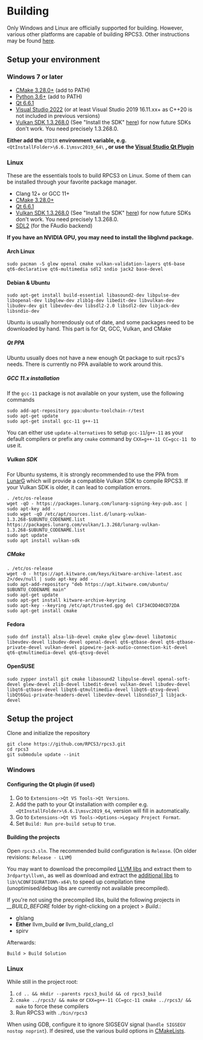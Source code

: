 # Building

Only Windows and Linux are officially supported for building. However, various other platforms are capable of building RPCS3.
Other instructions may be found [here](https://wiki.rpcs3.net/index.php?title=Building).

## Setup your environment

### Windows 7 or later

* [CMake 3.28.0+](https://www.cmake.org/download/) (add to PATH)
* [Python 3.6+](https://www.python.org/downloads/) (add to PATH)
* [Qt 6.6.1](https://www.qt.io/download-qt-installer)
* [Visual Studio 2022](https://visualstudio.microsoft.com/thank-you-downloading-visual-studio/?sku=Community) (or at least Visual Studio 2019 16.11.xx+ as C++20 is not included in previous versions)
* [Vulkan SDK 1.3.268.0](https://vulkan.lunarg.com/sdk/home) (See "Install the SDK" [here](https://vulkan.lunarg.com/doc/sdk/latest/windows/getting_started.html)) for now future SDKs don't work. You need precisely 1.3.268.0.

**Either add the** `QTDIR` **environment variable, e.g.** `<QtInstallFolder>\6.6.1\msvc2019_64\` **, or use the [Visual Studio Qt Plugin](https://marketplace.visualstudio.com/items?itemName=TheQtCompany.QtVisualStudioTools2019)**

### Linux

These are the essentials tools to build RPCS3 on Linux. Some of them can be installed through your favorite package manager.

* Clang 12+ or GCC 11+
* [CMake 3.28.0+](https://www.cmake.org/download/)
* [Qt 6.6.1](https://www.qt.io/download-qt-installer)
* [Vulkan SDK 1.3.268.0](https://vulkan.lunarg.com/sdk/home) (See "Install the SDK" [here](https://vulkan.lunarg.com/doc/sdk/latest/linux/getting_started.html)) for now future SDKs don't work. You need precisely 1.3.268.0.
* [SDL2](https://github.com/libsdl-org/SDL/releases) (for the FAudio backend)

**If you have an NVIDIA GPU, you may need to install the libglvnd package.**

#### Arch Linux

    sudo pacman -S glew openal cmake vulkan-validation-layers qt6-base qt6-declarative qt6-multimedia sdl2 sndio jack2 base-devel

#### Debian & Ubuntu

    sudo apt-get install build-essential libasound2-dev libpulse-dev libopenal-dev libglew-dev zlib1g-dev libedit-dev libvulkan-dev libudev-dev git libevdev-dev libsdl2-2.0 libsdl2-dev libjack-dev libsndio-dev

Ubuntu is usually horrendously out of date, and some packages need to be downloaded by hand. This part is for Qt, GCC, Vulkan, and CMake
##### Qt PPA

Ubuntu usually does not have a new enough Qt package to suit rpcs3's needs. There is currently no PPA available to work around this.

##### GCC 11.x installation

If the `gcc-11` package is not available on your system, use the following commands
```
sudo add-apt-repository ppa:ubuntu-toolchain-r/test
sudo apt-get update
sudo apt-get install gcc-11 g++-11
```

You can either use `update-alternatives` to setup `gcc-11`/`g++-11` as your default compilers or prefix any `cmake` command by `CXX=g++-11 CC=gcc-11 ` to use it.

##### Vulkan SDK

For Ubuntu systems, it is strongly recommended to use the PPA from [LunarG](https://packages.lunarg.com/) which will provide a compatible Vulkan SDK to compile RPCS3. If your Vulkan SDK is older, it can lead to compilation errors.
```
. /etc/os-release
wget -qO - https://packages.lunarg.com/lunarg-signing-key-pub.asc | sudo apt-key add -
sudo wget -qO /etc/apt/sources.list.d/lunarg-vulkan-1.3.268-$UBUNTU_CODENAME.list https://packages.lunarg.com/vulkan/1.3.268/lunarg-vulkan-1.3.268-$UBUNTU_CODENAME.list
sudo apt update
sudo apt install vulkan-sdk
```

##### CMake
```
. /etc/os-release
wget -O - https://apt.kitware.com/keys/kitware-archive-latest.asc 2>/dev/null | sudo apt-key add -
sudo apt-add-repository "deb https://apt.kitware.com/ubuntu/ $UBUNTU_CODENAME main"
sudo apt-get update
sudo apt-get install kitware-archive-keyring
sudo apt-key --keyring /etc/apt/trusted.gpg del C1F34CDD40CD72DA
sudo apt-get install cmake
```

#### Fedora

    sudo dnf install alsa-lib-devel cmake glew glew-devel libatomic libevdev-devel libudev-devel openal-devel qt6-qtbase-devel qt6-qtbase-private-devel vulkan-devel pipewire-jack-audio-connection-kit-devel qt6-qtmultimedia-devel qt6-qtsvg-devel

#### OpenSUSE

    sudo zypper install git cmake libasound2 libpulse-devel openal-soft-devel glew-devel zlib-devel libedit-devel vulkan-devel libudev-devel libqt6-qtbase-devel libqt6-qtmultimedia-devel libqt6-qtsvg-devel libQt6Gui-private-headers-devel libevdev-devel libsndio7_1 libjack-devel

## Setup the project

Clone and initialize the repository

```
git clone https://github.com/RPCS3/rpcs3.git
cd rpcs3
git submodule update --init
```

### Windows

#### Configuring the Qt plugin (if used)

1) Go to `Extensions->Qt VS Tools->Qt Versions`.
2) Add the path to your Qt installation with compiler e.g. `<QtInstallFolder>\6.6.1\msvc2019_64`, version will fill in automatically.
3) Go to `Extensions->Qt VS Tools->Options->Legacy Project Format`.
4) Set `Build: Run pre-build setup` to `true`.

#### Building the projects

Open `rpcs3.sln`. The recommended build configuration is `Release`. (On older revisions: `Release - LLVM`)

You may want to download the precompiled [LLVM libs](https://github.com/RPCS3/llvm-mirror/releases/download/custom-build-win-16.0.1/llvmlibs_mt.7z) and extract them to `3rdparty\llvm\`, as well as download and extract the [additional libs](https://github.com/RPCS3/glslang/releases/latest/download/glslanglibs_mt.7z) to `lib\%CONFIGURATION%-x64\` to speed up compilation time (unoptimised/debug libs are currently not available precompiled).

If you're not using the precompiled libs, build the following projects in *__BUILD_BEFORE* folder by right-clicking on a project > *Build*.:
* glslang
* **Either** llvm_build **or** llvm_build_clang_cl
* spirv

Afterwards:

`Build > Build Solution`

### Linux

While still in the project root:

1) `cd .. && mkdir --parents rpcs3_build && cd rpcs3_build`
2) `cmake ../rpcs3/ && make` or `CXX=g++-11 CC=gcc-11 cmake ../rpcs3/ && make` to force these compilers
3) Run RPCS3 with `./bin/rpcs3`

When using GDB, configure it to ignore SIGSEGV signal (`handle SIGSEGV nostop noprint`).
If desired, use the various build options in [CMakeLists](https://github.com/RPCS3/rpcs3/blob/master/CMakeLists.txt).
